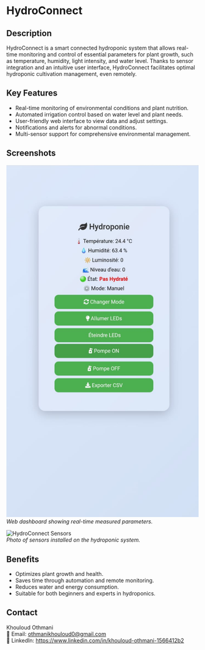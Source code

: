 # HydroConnect

## Description  
HydroConnect is a smart connected hydroponic system that allows real-time monitoring and control of essential parameters for plant growth, such as temperature, humidity, light intensity, and water level. Thanks to sensor integration and an intuitive user interface, HydroConnect facilitates optimal hydroponic cultivation management, even remotely.

## Key Features  
- Real-time monitoring of environmental conditions and plant nutrition.  
- Automated irrigation control based on water level and plant needs.  
- User-friendly web interface to view data and adjust settings.  
- Notifications and alerts for abnormal conditions.  
- Multi-sensor support for comprehensive environmental management.

## Screenshots

![HydroConnect Interface - Dashboard](HydroConnect.jpg)  
*Web dashboard showing real-time measured parameters.*

![HydroConnect Sensors](Compenent.jpg)  
*Photo of sensors installed on the hydroponic system.*

## Benefits  
- Optimizes plant growth and health.  
- Saves time through automation and remote monitoring.  
- Reduces water and energy consumption.  
- Suitable for both beginners and experts in hydroponics.

## Contact  
Khouloud Othmani  
📧 Email: othmanikhouloud0@gmail.com  
🔗 LinkedIn: https://www.linkedin.com/in/khouloud-othmani-1566412b2
